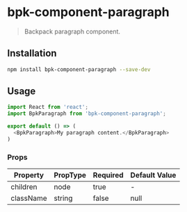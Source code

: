 # bpk-component-paragraph

> Backpack paragraph component.

## Installation

```sh
npm install bpk-component-paragraph --save-dev
```

## Usage

```js
import React from 'react';
import BpkParagraph from 'bpk-component-paragraph';

export default () => (
  <BpkParagraph>My paragraph content.</BpkParagraph>
)
```

### Props

| Property  | PropType | Required | Default Value |
| --------- | -------- | -------- | ------------- |
| children  | node     | true     | -             |
| className | string   | false    | null          |
